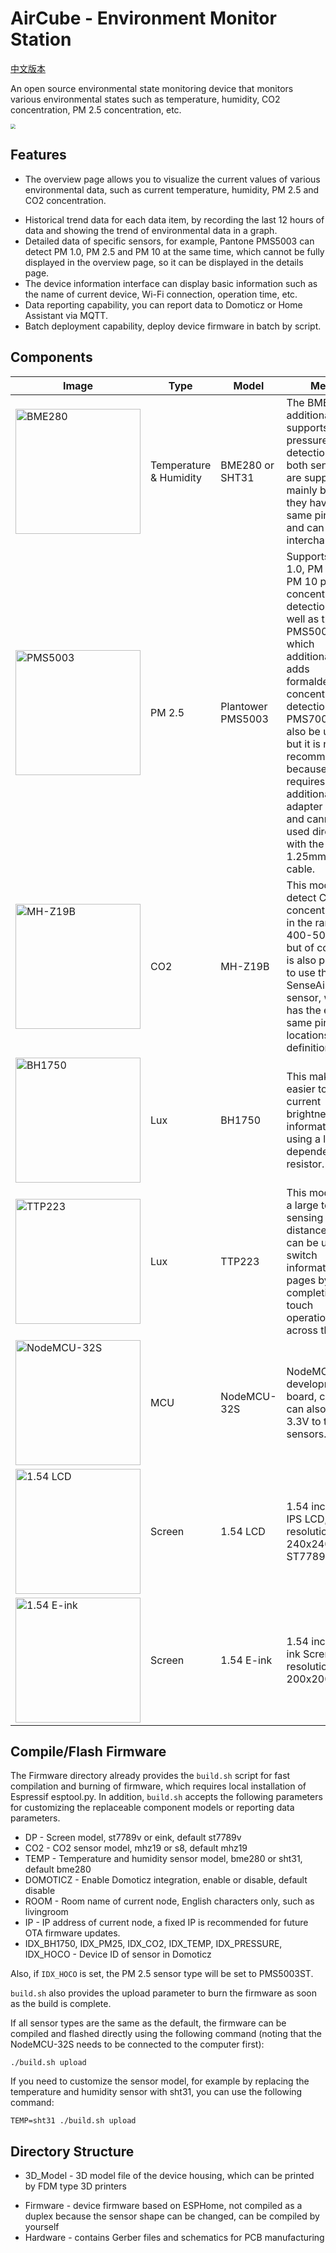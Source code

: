 # AirCube - Environment Monitor Station

[中文版本](README.md)

An open source environmental state monitoring device that monitors various environmental states such as temperature, humidity, CO2 concentration, PM 2.5 concentration, etc.

<img src="https://github.com/ohdarling/AirCube/raw/master/AirCube.png" style="zoom:50%;" />

## Features

* The overview page allows you to visualize the current values of various environmental data, such as current temperature, humidity, PM 2.5 and CO2 concentration.
- Historical trend data for each data item, by recording the last 12 hours of data and showing the trend of environmental data in a graph.
- Detailed data of specific sensors, for example, Pantone PMS5003 can detect PM 1.0, PM 2.5 and PM 10 at the same time, which cannot be fully displayed in the overview page, so it can be displayed in the details page.
- The device information interface can display basic information such as the name of current device, Wi-Fi connection, operation time, etc.
- Data reporting capability, you can report data to Domoticz or Home Assistant via MQTT.
- Batch deployment capability, deploy device firmware in batch by script.

## Components

| Image                                                        | Type                   | Model             | Memo                                                         |
| ------------------------------------------------------------ | ---------------------- | ----------------- | ------------------------------------------------------------ |
| <img src="https://github.com/ohdarling/AirCube/raw/master/Images/aircube-part-bme280.png" alt="BME280" style="width:200px;" /> | Temperature & Humidity | BME280 or SHT31   | The BME280 additionally supports pressure detection, and both sensors are supported mainly because they have the same pin order and can be used interchangeably. |
| <img src="https://github.com/ohdarling/AirCube/raw/master/Images/aircube-part-pms5003.png" alt="PMS5003" style="width:200px" /> | PM 2.5                 | Plantower PMS5003 | Supports PM 1.0, PM 2.5 and PM 10 particle concentration detection, as well as the PMS5003ST, which additionally adds formaldehyde concentration detection. The PMS7003 can also be used, but it is not recommended because it requires an additional adapter board and cannot be used directly with the 1.25mm 8P cable. |
| <img src="https://github.com/ohdarling/AirCube/raw/master/Images/aircube-part-mhz19.png" alt="MH-Z19B" style="width:200px" /> | CO2                    | MH-Z19B           | This module can detect CO2 concentrations in the range of 400-5000 ppm, but of course it is also possible to use the SenseAir S8 sensor, which has the exact same pin locations and definitions. |
| <img src="https://github.com/ohdarling/AirCube/raw/master/Images/aircube-part-bh1750.png" alt="BH1750" style="width:200px" /> | Lux                    | BH1750            | This makes it easier to obtain current brightness information than using a light-dependent resistor. |
| <img src="https://github.com/ohdarling/AirCube/raw/master/Images/aircube-part-touch-sensor.png" alt="TTP223" style="width:200px;" /> | Lux                    | TTP223            | This module has a large touch sensing distance and can be used to switch information pages by completing touch operations across the case. |
| <img src="https://github.com/ohdarling/AirCube/raw/master/Images/aircube-part-nodemcu32s.png" alt="NodeMCU-32S" style="width:200px;;" /> | MCU                    | NodeMCU-32S       | NodeMCU-32S development board, cheap, can also provide 3.3V to the sensors. |
| <img src="https://github.com/ohdarling/AirCube/raw/master/Images/aircube-part-lcd.png" alt="1.54 LCD" style="width:200px" /> | Screen                 | 1.54 LCD          | 1.54 inch SPI IPS LCD, resolution 240x240, chip ST7789V.     |
| <img src="https://github.com/ohdarling/AirCube/raw/master/Images/aircube-part-eink.png" alt="1.54 E-ink" style="width:200px;" /> | Screen                 | 1.54 E-ink        | 1.54 inch SPI  E-ink Scren, resolution 200x200.              |

## Compile/Flash Firmware

The Firmware directory already provides the `build.sh` script for fast compilation and burning of firmware, which requires local installation of Espressif esptool.py. In addition, `build.sh` accepts the following parameters for customizing the replaceable component models or reporting data parameters.

* DP - Screen model, st7789v or eink, default st7789v
* CO2 - CO2 sensor model, mhz19 or s8, default mhz19
* TEMP - Temperature and humidity sensor model, bme280 or sht31, default bme280
* DOMOTICZ - Enable Domoticz integration, enable or disable, default disable
* ROOM - Room name of current node, English characters only, such as livingroom
* IP - IP address of current node, a fixed IP is recommended for future OTA firmware updates.
* IDX_BH1750, IDX_PM25, IDX_CO2, IDX_TEMP, IDX_PRESSURE, IDX_HOCO - Device ID of sensor in Domoticz 

Also, if `IDX_HOCO` is set, the PM 2.5 sensor type will be set to PMS5003ST.

`build.sh` also provides the upload parameter to burn the firmware as soon as the build is complete.

If all sensor types are the same as the default, the firmware can be compiled and flashed directly using the following command (noting that the NodeMCU-32S needs to be connected to the computer first):

`./build.sh upload`

If you need to customize the sensor model, for example by replacing the temperature and humidity sensor with sht31, you can use the following command:

`TEMP=sht31 ./build.sh upload`

## Directory Structure

* 3D_Model - 3D model file of the device housing, which can be printed by FDM type 3D printers
- Firmware - device firmware based on ESPHome, not compiled as a duplex because the sensor shape can be changed, can be compiled by yourself
- Hardware - contains Gerber files and schematics for PCB manufacturing

